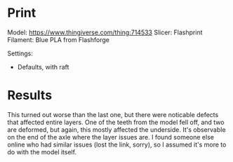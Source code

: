 # Print

Model: https://www.thingiverse.com/thing:714533
Slicer: Flashprint
Filament: Blue PLA from Flashforge

Settings:
- Defaults, with raft

# Results

This turned out worse than the last one, but there were noticable defects that affected entire layers. One of the teeth from the model fell off, and two are deformed, but again, this mostly affected the underside. It's observable on the end of the axle where the layer issues are. I found someone else online who had similar issues (lost the link, sorry), so I assumed it's more to do with the model itself.